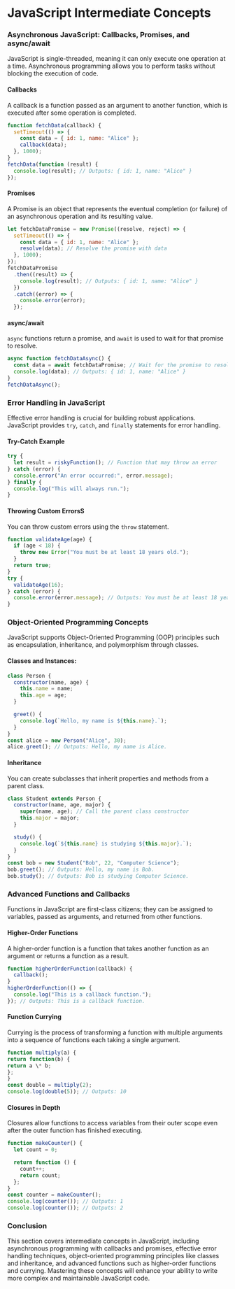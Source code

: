 # JavaScript Intermediate Concepts

### Asynchronous JavaScript: Callbacks, Promises, and async/await

JavaScript is single-threaded, meaning it can only execute one operation at a time. Asynchronous programming allows you to perform tasks without blocking the execution of code.

#### Callbacks

A callback is a function passed as an argument to another function, which is executed after some operation is completed.

```js
function fetchData(callback) {
  setTimeout(() => {
    const data = { id: 1, name: "Alice" };
    callback(data);
  }, 1000);
}
fetchData(function (result) {
  console.log(result); // Outputs: { id: 1, name: "Alice" }
});
```

#### Promises

A Promise is an object that represents the eventual completion (or failure) of an asynchronous operation and its resulting value.

```js
let fetchDataPromise = new Promise((resolve, reject) => {
  setTimeout(() => {
    const data = { id: 1, name: "Alice" };
    resolve(data); // Resolve the promise with data
  }, 1000);
});
fetchDataPromise
  .then((result) => {
    console.log(result); // Outputs: { id: 1, name: "Alice" }
  })
  .catch((error) => {
    console.error(error);
  });
```

#### async/await

`async` functions return a promise, and `await` is used to wait for that promise to resolve.

```js
async function fetchDataAsync() {
  const data = await fetchDataPromise; // Wait for the promise to resolve
  console.log(data); // Outputs: { id: 1, name: "Alice" }
}
fetchDataAsync();
```

### Error Handling in JavaScript

Effective error handling is crucial for building robust applications. JavaScript provides `try`, `catch`, and `finally` statements for error handling.

#### Try-Catch Example

```js
try {
  let result = riskyFunction(); // Function that may throw an error
} catch (error) {
  console.error("An error occurred:", error.message);
} finally {
  console.log("This will always run.");
}
```

#### Throwing Custom ErrorsS

You can throw custom errors using the `throw` statement.

```js
function validateAge(age) {
  if (age < 18) {
    throw new Error("You must be at least 18 years old.");
  }
  return true;
}
try {
  validateAge(16);
} catch (error) {
  console.error(error.message); // Outputs: You must be at least 18 years old.
}
```

### Object-Oriented Programming Concepts

JavaScript supports Object-Oriented Programming (OOP) principles such as encapsulation, inheritance, and polymorphism through classes.

#### Classes and Instances:

```js
class Person {
  constructor(name, age) {
    this.name = name;
    this.age = age;
  }

  greet() {
    console.log(`Hello, my name is ${this.name}.`);
  }
}
const alice = new Person("Alice", 30);
alice.greet(); // Outputs: Hello, my name is Alice.
```

#### Inheritance

You can create subclasses that inherit properties and methods from a parent class.

```js
class Student extends Person {
  constructor(name, age, major) {
    super(name, age); // Call the parent class constructor
    this.major = major;
  }

  study() {
    console.log(`${this.name} is studying ${this.major}.`);
  }
}
const bob = new Student("Bob", 22, "Computer Science");
bob.greet(); // Outputs: Hello, my name is Bob.
bob.study(); // Outputs: Bob is studying Computer Science.
```

### Advanced Functions and Callbacks

Functions in JavaScript are first-class citizens; they can be assigned to variables, passed as arguments, and returned from other functions.

#### Higher-Order Functions

A higher-order function is a function that takes another function as an argument or returns a function as a result.

```js
function higherOrderFunction(callback) {
  callback();
}
higherOrderFunction(() => {
  console.log("This is a callback function.");
}); // Outputs: This is a callback function.
```

#### Function Currying

Currying is the process of transforming a function with multiple arguments into a sequence of functions each taking a single argument.

```js
function multiply(a) {
return function(b) {
return a \* b;
};
}
const double = multiply(2);
console.log(double(5)); // Outputs: 10
```

#### Closures in Depth

Closures allow functions to access variables from their outer scope even after the outer function has finished executing.

```js
function makeCounter() {
  let count = 0;

  return function () {
    count++;
    return count;
  };
}
const counter = makeCounter();
console.log(counter()); // Outputs: 1
console.log(counter()); // Outputs: 2
```

### Conclusion

This section covers intermediate concepts in JavaScript, including asynchronous programming with callbacks and promises, effective error handling techniques, object-oriented programming principles like classes and inheritance, and advanced functions such as higher-order functions and currying. Mastering these concepts will enhance your ability to write more complex and maintainable JavaScript code.
